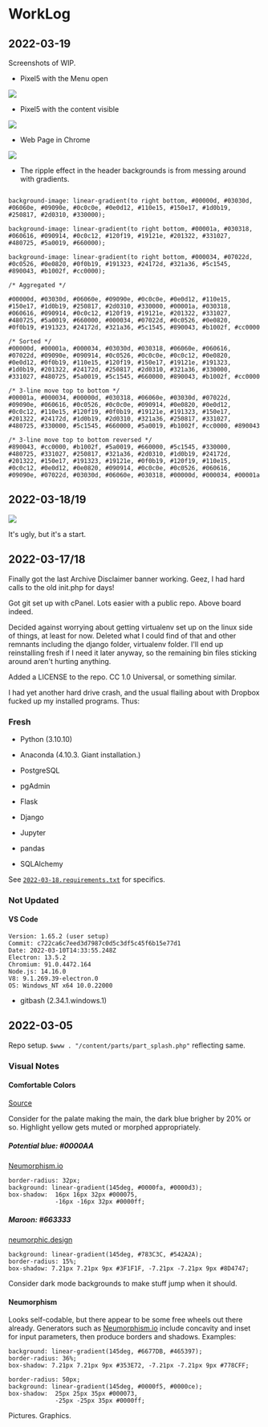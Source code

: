 # WorkLog

## 2022-03-19

Screenshots of WIP.

- Pixel5 with the Menu open

![](meta_images/20220319-pixel5_menu_open.png)


- Pixel5 with the content visible

![](meta_images/20220319-pixel_5_article_screen.png)

- Web Page in Chrome

![](meta_images/20220319-web_article_page.png)

- The ripple effect in the header backgrounds is from messing around with gradients.
```

background-image: linear-gradient(to right bottom, #00000d, #03030d, #06060e, #09090e, #0c0c0e, #0e0d12, #110e15, #150e17, #1d0b19, #250817, #2d0310, #330000);

background-image: linear-gradient(to right bottom, #00001a, #030318, #060616, #090914, #0c0c12, #120f19, #19121e, #201322, #331027, #480725, #5a0019, #660000);

background-image: linear-gradient(to right bottom, #000034, #07022d, #0c0526, #0e0820, #0f0b19, #191323, #24172d, #321a36, #5c1545, #890043, #b1002f, #cc0000);

/* Aggregated */

#00000d, #03030d, #06060e, #09090e, #0c0c0e, #0e0d12, #110e15, #150e17, #1d0b19, #250817, #2d0310, #330000, #00001a, #030318, #060616, #090914, #0c0c12, #120f19, #19121e, #201322, #331027, #480725, #5a0019, #660000, #000034, #07022d, #0c0526, #0e0820, #0f0b19, #191323, #24172d, #321a36, #5c1545, #890043, #b1002f, #cc0000

/* Sorted */
#00000d, #00001a, #000034, #03030d, #030318, #06060e, #060616, #07022d, #09090e, #090914, #0c0526, #0c0c0e, #0c0c12, #0e0820, #0e0d12, #0f0b19, #110e15, #120f19, #150e17, #19121e, #191323, #1d0b19, #201322, #24172d, #250817, #2d0310, #321a36, #330000, #331027, #480725, #5a0019, #5c1545, #660000, #890043, #b1002f, #cc0000

/* 3-line move top to bottom */
#00001a, #000034, #00000d, #030318, #06060e, #03030d, #07022d, #09090e, #060616, #0c0526, #0c0c0e, #090914, #0e0820, #0e0d12, #0c0c12, #110e15, #120f19, #0f0b19, #19121e, #191323, #150e17, #201322, #24172d, #1d0b19, #2d0310, #321a36, #250817, #331027, #480725, #330000, #5c1545, #660000, #5a0019, #b1002f, #cc0000, #890043

/* 3-line move top to bottom reversed */
#890043, #cc0000, #b1002f, #5a0019, #660000, #5c1545, #330000, #480725, #331027, #250817, #321a36, #2d0310, #1d0b19, #24172d, #201322, #150e17, #191323, #19121e, #0f0b19, #120f19, #110e15, #0c0c12, #0e0d12, #0e0820, #090914, #0c0c0e, #0c0526, #060616, #09090e, #07022d, #03030d, #06060e, #030318, #00000d, #000034, #00001a
```

## 2022-03-18/19

![](meta_images/20220319-proto_schreenshot.jpg)

It's ugly, but it's a start.

## 2022-03-17/18

Finally got the last Archive Disclaimer banner working. Geez, I had hard calls to the old init.php for days!

Got git set up with cPanel. Lots easier with a public repo. Above board indeed.

Decided against worrying about getting virtualenv set up on the linux side of things, at least for now. Deleted what I could find of that and other remnants including the django folder, virtualenv folder. I'll end up reinstalling fresh if I need it later anyway, so the remaining bin files sticking around aren't hurting anything.

Added a LICENSE to the repo. CC 1.0 Universal, or something similar.

I had yet another hard drive crash, and the usual flailing about with Dropbox fucked up my installed programs. Thus:

### Fresh

- Python (3.10.10)

- Anaconda (4.10.3. Giant installation.)

- PostgreSQL

- pgAdmin

- Flask

- Django

- Jupyter

- pandas

- SQLAlchemy

See [`2022-03-18.requirements.txt`](2022-03-18.requirements.txt) for specifics.

### Not Updated

#### VS Code
```
Version: 1.65.2 (user setup)
Commit: c722ca6c7eed3d7987c0d5c3df5c45f6b15e77d1
Date: 2022-03-10T14:33:55.248Z
Electron: 13.5.2
Chromium: 91.0.4472.164
Node.js: 14.16.0
V8: 9.1.269.39-electron.0
OS: Windows_NT x64 10.0.22000
```

- gitbash (2.34.1.windows.1)

## 2022-03-05

Repo setup. `$www . "/content/parts/part_splash.php"` reflecting same.

### Visual Notes

#### Comfortable Colors

[Source](https://www.nexcess.net/blog/web-design-trends/)

Consider for the palate making the main, the dark blue brigher by 20% or so. Highlight yellow gets muted or morphed appropriately.

##### Potential blue: #0000AA

[Neumorphism.io](https://neumorphism.io/#0000AA)

```
border-radius: 32px;
background: linear-gradient(145deg, #0000fa, #0000d3);
box-shadow:  16px 16px 32px #000075,
             -16px -16px 32px #0000ff;
```

##### Maroon: #663333

[neumorphic.design](https://neumorphic.design/)

```
background: linear-gradient(145deg, #783C3C, #542A2A);
border-radius: 15%;
box-shadow: 7.21px 7.21px 9px #3F1F1F, -7.21px -7.21px 9px #8D4747;
```
Consider dark mode backgrounds to make stuff jump when it should.

#### Neumorphism

Looks self-codable, but there appear to be some free wheels out there already. Generators such as [Neumorphism.io](https://neumorphic.design/) include concavity and inset for input parameters, then produce borders and shadows. Examples:

```
background: linear-gradient(145deg, #6677DB, #465397);
border-radius: 36%;
box-shadow: 7.21px 7.21px 9px #353E72, -7.21px -7.21px 9px #778CFF;
```

```
border-radius: 50px;
background: linear-gradient(145deg, #0000f5, #0000ce);
box-shadow:  25px 25px 35px #000073,
             -25px -25px 35px #0000ff;
```


Pictures. Graphics.
